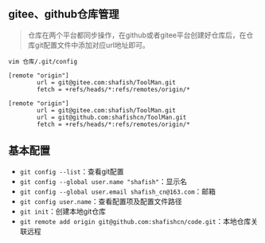 ## gitee、github仓库管理
> 仓库在两个平台都同步操作，在github或者gitee平台创建好仓库后，在仓库git配置文件中添加对应url地址即可。

`vim 仓库/.git/config`
``` shell
[remote "origin"]
        url = git@gitee.com:shafish/ToolMan.git
        fetch = +refs/heads/*:refs/remotes/origin/*
```
``` shell
[remote "origin"]
        url = git@gitee.com:shafish/ToolMan.git
        url = git@github.com:shafishcn/ToolMan.git
        fetch = +refs/heads/*:refs/remotes/origin/*
``` 

## 基本配置
- `git config --list`：查看git配置
- `git config --global user.name "shafish"`：显示名
- `git config --global user.email shafish_cn@163.com`：邮箱
- `git config user.name`：查看配置项及配置文件路径
- `git init`：创建本地git仓库
- `git remote add origin git@github.com:shafishcn/code.git`：本地仓库关联远程